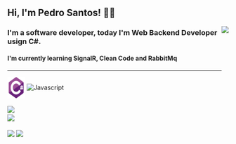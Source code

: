 ## Hi, I'm Pedro Santos! 🖐🏽

<img src="https://user-images.githubusercontent.com/66256107/103182834-3fa07100-488d-11eb-9d6f-036149d9c8f3.png" align="right" height="190em" >

### I'm a software developer, today I'm Web Backend Developer usign C#.
#### I'm currently learning SignalR, Clean Code and RabbitMq

---
<div style="display: inline_block">
 <img align="center" alt="Csharp" height="50" width="40" src="https://raw.githubusercontent.com/devicons/devicon/master/icons/csharp/csharp-original.svg"> 
 <img align="center" alt="Javascript" height="50" width="40" src="https://cdn.jsdelivr.net/gh/devicons/devicon/icons/javascript/javascript-plain.svg"> 
  
</div>
<br>
<div>
<a href="https://github.com/pedrh77">
  <img height="180em" src="https://github-readme-stats-sigma-five.vercel.app/api?username=pedrh77&theme=dracula&show_icons=true" /> <br>
  <img height="180em" src="https://github-readme-stats-eight-theta.vercel.app/api/top-langs/?username=pedrh77&layout=compact&langs_count=5&theme=dracula"/>
</a>
</div>
<br>
<div>
  <a href = "mailto:Pedrohtth65@gmail.com"><img src="https://img.shields.io/badge/Gmail-D14836?style=for-the-badge&logo=gmail&logoColor=white" target="_blank"></a>
  <a href="https://www.linkedin.com/in/pedros77/" target="_blank"><img src="https://img.shields.io/badge/-LinkedIn-%230077B5?style=for-the-badge&logo=linkedin&logoColor=white" target="_blank"></a>   

</div>
